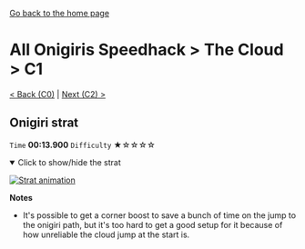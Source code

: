 [Go back to the home page](https://github.com/Doublevil/scbspeedrun)

# All Onigiris Speedhack > The Cloud > C1

[< Back (C0)](https://github.com/Doublevil/scbspeedrun/blob/main/levels/arb_sh/C/C0.md) | [Next (C2) >](https://github.com/Doublevil/scbspeedrun/blob/main/levels/arb_sh/C/C2.md)

## Onigiri strat

`Time` **00:13.900** `Difficulty` ★☆☆☆☆
<details open>
  <summary>Click to show/hide the strat</summary>

  [![Strat animation](https://github.com/Doublevil/scbspeedrun/blob/main/media/levels/C/C1_Onigiri.webp)](https://github.com/Doublevil/scbspeedrun/blob/main/media/levels/C/C1_Onigiri.mp4?raw=true)

  **Notes**
  - It's possible to get a corner boost to save a bunch of time on the jump to the onigiri path, but it's too hard to get a good setup for it because of how unreliable the cloud jump at the start is.
</details>
